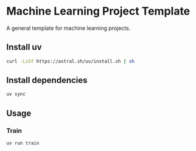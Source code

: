 # Machine Learning Project Template

A general template for machine learning projects.

## Install uv

```bash
curl -LsSf https://astral.sh/uv/install.sh | sh
```

## Install dependencies

```bash
uv sync
```

## Usage

### Train

```bash
uv run train
```

